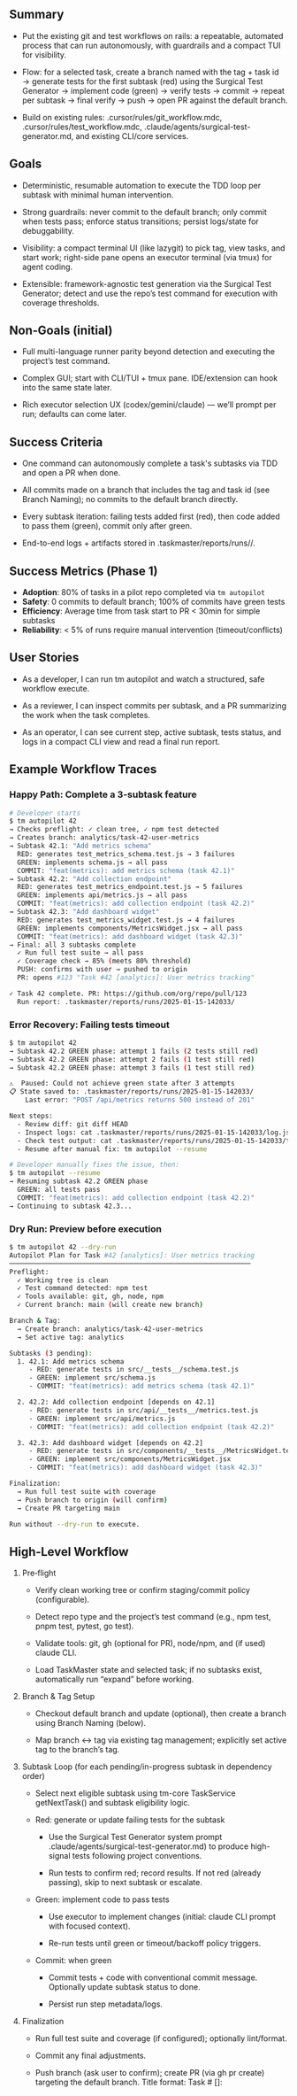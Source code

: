 ## Summary

- Put the existing git and test workflows on rails: a repeatable, automated process that can run autonomously, with guardrails and a compact TUI for visibility.

- Flow: for a selected task, create a branch named with the tag + task id → generate tests for the first subtask (red) using the Surgical Test Generator → implement code (green) → verify tests → commit → repeat per subtask → final verify → push → open PR against the default branch.

- Build on existing rules: .cursor/rules/git_workflow.mdc, .cursor/rules/test_workflow.mdc, .claude/agents/surgical-test-generator.md, and existing CLI/core services.

## Goals

- Deterministic, resumable automation to execute the TDD loop per subtask with minimal human intervention.

- Strong guardrails: never commit to the default branch; only commit when tests pass; enforce status transitions; persist logs/state for debuggability.

- Visibility: a compact terminal UI (like lazygit) to pick tag, view tasks, and start work; right-side pane opens an executor terminal (via tmux) for agent coding.

- Extensible: framework-agnostic test generation via the Surgical Test Generator; detect and use the repo’s test command for execution with coverage thresholds.

## Non‑Goals (initial)

- Full multi-language runner parity beyond detection and executing the project’s test command.

- Complex GUI; start with CLI/TUI + tmux pane. IDE/extension can hook into the same state later.

- Rich executor selection UX (codex/gemini/claude) — we’ll prompt per run; defaults can come later.

## Success Criteria

- One command can autonomously complete a task's subtasks via TDD and open a PR when done.

- All commits made on a branch that includes the tag and task id (see Branch Naming); no commits to the default branch directly.

- Every subtask iteration: failing tests added first (red), then code added to pass them (green), commit only after green.

- End-to-end logs + artifacts stored in .taskmaster/reports/runs/<timestamp-or-id>/.

## Success Metrics (Phase 1)

- **Adoption**: 80% of tasks in a pilot repo completed via `tm autopilot`
- **Safety**: 0 commits to default branch; 100% of commits have green tests
- **Efficiency**: Average time from task start to PR < 30min for simple subtasks
- **Reliability**: < 5% of runs require manual intervention (timeout/conflicts)

## User Stories

- As a developer, I can run tm autopilot <taskId> and watch a structured, safe workflow execute.

- As a reviewer, I can inspect commits per subtask, and a PR summarizing the work when the task completes.

- As an operator, I can see current step, active subtask, tests status, and logs in a compact CLI view and read a final run report.

## Example Workflow Traces

### Happy Path: Complete a 3-subtask feature

```bash
# Developer starts
$ tm autopilot 42
→ Checks preflight: ✓ clean tree, ✓ npm test detected
→ Creates branch: analytics/task-42-user-metrics
→ Subtask 42.1: "Add metrics schema"
  RED: generates test_metrics_schema.test.js → 3 failures
  GREEN: implements schema.js → all pass
  COMMIT: "feat(metrics): add metrics schema (task 42.1)"
→ Subtask 42.2: "Add collection endpoint"
  RED: generates test_metrics_endpoint.test.js → 5 failures
  GREEN: implements api/metrics.js → all pass
  COMMIT: "feat(metrics): add collection endpoint (task 42.2)"
→ Subtask 42.3: "Add dashboard widget"
  RED: generates test_metrics_widget.test.js → 4 failures
  GREEN: implements components/MetricsWidget.jsx → all pass
  COMMIT: "feat(metrics): add dashboard widget (task 42.3)"
→ Final: all 3 subtasks complete
  ✓ Run full test suite → all pass
  ✓ Coverage check → 85% (meets 80% threshold)
  PUSH: confirms with user → pushed to origin
  PR: opens #123 "Task #42 [analytics]: User metrics tracking"

✓ Task 42 complete. PR: https://github.com/org/repo/pull/123
  Run report: .taskmaster/reports/runs/2025-01-15-142033/
```

### Error Recovery: Failing tests timeout

```bash
$ tm autopilot 42
→ Subtask 42.2 GREEN phase: attempt 1 fails (2 tests still red)
→ Subtask 42.2 GREEN phase: attempt 2 fails (1 test still red)
→ Subtask 42.2 GREEN phase: attempt 3 fails (1 test still red)

⚠️  Paused: Could not achieve green state after 3 attempts
📋 State saved to: .taskmaster/reports/runs/2025-01-15-142033/
    Last error: "POST /api/metrics returns 500 instead of 201"

Next steps:
  - Review diff: git diff HEAD
  - Inspect logs: cat .taskmaster/reports/runs/2025-01-15-142033/log.jsonl
  - Check test output: cat .taskmaster/reports/runs/2025-01-15-142033/test-results/subtask-42.2-green-attempt3.json
  - Resume after manual fix: tm autopilot --resume

# Developer manually fixes the issue, then:
$ tm autopilot --resume
→ Resuming subtask 42.2 GREEN phase
  GREEN: all tests pass
  COMMIT: "feat(metrics): add collection endpoint (task 42.2)"
→ Continuing to subtask 42.3...
```

### Dry Run: Preview before execution

```bash
$ tm autopilot 42 --dry-run
Autopilot Plan for Task #42 [analytics]: User metrics tracking
─────────────────────────────────────────────────────────────
Preflight:
  ✓ Working tree is clean
  ✓ Test command detected: npm test
  ✓ Tools available: git, gh, node, npm
  ✓ Current branch: main (will create new branch)

Branch & Tag:
  → Create branch: analytics/task-42-user-metrics
  → Set active tag: analytics

Subtasks (3 pending):
  1. 42.1: Add metrics schema
     - RED: generate tests in src/__tests__/schema.test.js
     - GREEN: implement src/schema.js
     - COMMIT: "feat(metrics): add metrics schema (task 42.1)"

  2. 42.2: Add collection endpoint [depends on 42.1]
     - RED: generate tests in src/api/__tests__/metrics.test.js
     - GREEN: implement src/api/metrics.js
     - COMMIT: "feat(metrics): add collection endpoint (task 42.2)"

  3. 42.3: Add dashboard widget [depends on 42.2]
     - RED: generate tests in src/components/__tests__/MetricsWidget.test.jsx
     - GREEN: implement src/components/MetricsWidget.jsx
     - COMMIT: "feat(metrics): add dashboard widget (task 42.3)"

Finalization:
  → Run full test suite with coverage
  → Push branch to origin (will confirm)
  → Create PR targeting main

Run without --dry-run to execute.
```

## High‑Level Workflow

1) Pre‑flight

   - Verify clean working tree or confirm staging/commit policy (configurable).

   - Detect repo type and the project’s test command (e.g., npm test, pnpm test, pytest, go test).

   - Validate tools: git, gh (optional for PR), node/npm, and (if used) claude CLI.

   - Load TaskMaster state and selected task; if no subtasks exist, automatically run “expand” before working.

2) Branch & Tag Setup

   - Checkout default branch and update (optional), then create a branch using Branch Naming (below).

   - Map branch ↔ tag via existing tag management; explicitly set active tag to the branch’s tag.

3) Subtask Loop (for each pending/in-progress subtask in dependency order)

   - Select next eligible subtask using tm-core TaskService getNextTask() and subtask eligibility logic.

   - Red: generate or update failing tests for the subtask

     - Use the Surgical Test Generator system prompt .claude/agents/surgical-test-generator.md) to produce high-signal tests following project conventions.

     - Run tests to confirm red; record results. If not red (already passing), skip to next subtask or escalate.

   - Green: implement code to pass tests

     - Use executor to implement changes (initial: claude CLI prompt with focused context).

     - Re-run tests until green or timeout/backoff policy triggers.

   - Commit: when green

     - Commit tests + code with conventional commit message. Optionally update subtask status to done.

     - Persist run step metadata/logs.

4) Finalization

   - Run full test suite and coverage (if configured); optionally lint/format.

   - Commit any final adjustments.

   - Push branch (ask user to confirm); create PR (via gh pr create) targeting the default branch. Title format: Task #<id> [<tag>]: <title>.

5) Post‑Run

   - Update task status if desired (e.g., review).

   - Persist run report (JSON + markdown summary) to .taskmaster/reports/runs/<run-id>/.

## Guardrails

- Never commit to the default branch.

- Commit only if all tests (targeted and suite) pass; allow override flags.

- Enforce 80% coverage thresholds (lines/branches/functions/statements) by default; configurable.

- Timebox/model ops and retries; if not green within N attempts, pause with actionable state for resume.

- Always log actions, commands, and outcomes; include dry-run mode.

- Ask before branch creation, pushing, and opening a PR unless --no-confirm is set.

## Integration Points (Current Repo)

- CLI: apps/cli provides command structure and UI components.

  - New command: tm autopilot (alias: task-master autopilot).

  - Reuse UI components under apps/cli/src/ui/components/ for headers/task details/next-task.

- Core services: packages/tm-core

  - TaskService for selection, status, tags.

  - TaskExecutionService for prompt formatting and executor prep.

  - Executors: claude executor and ExecutorFactory to run external tools.

  - Proposed new: WorkflowOrchestrator to drive the autonomous loop and emit progress events.

- Tag/Git utilities: scripts/modules/utils/git-utils.js and scripts/modules/task-manager/tag-management.js for branch→tag mapping and explicit tag switching.

- Rules: .cursor/rules/git_workflow.mdc and .cursor/rules/test_workflow.mdc to steer behavior and ensure consistency.

- Test generation prompt: .claude/agents/surgical-test-generator.md.

## Proposed Components

- Orchestrator (tm-core): WorkflowOrchestrator (new)

  - State machine driving phases: Preflight → Branch/Tag → SubtaskIter (Red/Green/Commit) → Finalize → PR.

  - Exposes an evented API (progress events) that the CLI can render.

  - Stores run state artifacts.

- Test Runner Adapter

  - Detects and runs tests via the project’s test command (e.g., npm test), with targeted runs where feasible.

  - API: runTargeted(files/pattern), runAll(), report summary (failures, duration, coverage), enforce 80% threshold by default.

- Git/PR Adapter

  - Encapsulates git ops: branch create/checkout, add/commit, push.

  - Optional gh integration to open PR; fallback to instructions if gh unavailable.

  - Confirmation gates for branch creation and pushes.

- Prompt/Exec Adapter

  - Uses existing executor service to call the selected coding assistant (initially claude) with tight prompts: task/subtask context, surgical tests first, then minimal code to green.

- Run State + Reporting

  - JSONL log of steps, timestamps, commands, test results.

  - Markdown summary for PR description and post-run artifact.

## CLI UX (MVP)

- Command: tm autopilot [taskId]

  - Flags: --dry-run, --no-push, --no-pr, --no-confirm, --force, --max-attempts <n>, --runner <auto|custom>, --commit-scope <scope>

  - Output: compact header (project, tag, branch), current phase, subtask line, last test summary, next actions.

- Resume: If interrupted, tm autopilot --resume picks up from last checkpoint in run state.

### TUI with tmux (Linear Execution)

- Left pane: Tag selector, task list (status/priority), start/expand shortcuts; "Start" triggers the next task or a selected task.

- Right pane: Executor terminal (tmux split) that runs the coding agent (claude-code/codex). Autopilot can hand over to the right pane during green.

- MCP integration: use MCP tools for task queries/updates and for shell/test invocations where available.

## TUI Layout (tmux-based)

### Pane Structure

```
┌─────────────────────────────────────┬──────────────────────────────────┐
│ Task Navigator (left)               │ Executor Terminal (right)        │
│                                     │                                  │
│ Project: my-app                     │ $ tm autopilot --executor-mode   │
│ Branch: analytics/task-42           │ > Running subtask 42.2 GREEN...  │
│ Tag: analytics                      │ > Implementing endpoint...       │
│                                     │ > Tests: 3 passed, 0 failed      │
│ Tasks:                              │ > Ready to commit                │
│ → 42 [in-progress] User metrics     │                                  │
│   → 42.1 [done] Schema              │ [Live output from Claude Code]   │
│   → 42.2 [active] Endpoint ◀        │                                  │
│   → 42.3 [pending] Dashboard        │                                  │
│                                     │                                  │
│ [s] start  [p] pause  [q] quit      │                                  │
└─────────────────────────────────────┴──────────────────────────────────┘
```

### Implementation Notes

- **Left pane**: `apps/cli/src/ui/tui/navigator.ts` (new, uses `blessed` or `ink`)
- **Right pane**: spawned via `tmux split-window -h` running `tm autopilot --executor-mode`
- **Communication**: shared state file `.taskmaster/state/current-run.json` + file watching or event stream
- **Keybindings**:
  - `s` - Start selected task
  - `p` - Pause/resume current run
  - `q` - Quit (with confirmation if run active)
  - `↑/↓` - Navigate task list
  - `Enter` - Expand/collapse subtasks

## Prompt Composition (Detailed)

### System Prompt Assembly

Prompts are composed in three layers:

1. **Base rules** (loaded in order from `.cursor/rules/` and `.claude/agents/`):
   - `git_workflow.mdc` → git commit conventions, branch policy, PR guidelines
   - `test_workflow.mdc` → TDD loop requirements, coverage thresholds, test structure
   - `surgical-test-generator.md` → test generation methodology, project-specific test patterns

2. **Task context injection**:
   ```
   You are implementing:
   Task #42 [analytics]: User metrics tracking
   Subtask 42.2: Add collection endpoint

   Description:
   Implement POST /api/metrics endpoint to collect user metrics events

   Acceptance criteria:
   - POST /api/metrics accepts { userId, eventType, timestamp }
   - Validates input schema (reject missing/invalid fields)
   - Persists to database
   - Returns 201 on success with created record
   - Returns 400 on validation errors

   Dependencies:
   - Subtask 42.1 (metrics schema) is complete

   Current phase: RED (generate failing tests)
   Test command: npm test
   Test file convention: src/**/*.test.js (vitest framework detected)
   Branch: analytics/task-42-user-metrics
   Project language: JavaScript (Node.js)
   ```

3. **Phase-specific instructions**:
   - **RED phase**: "Generate minimal failing tests for this subtask. Do NOT implement any production code. Only create test files. Confirm tests fail with clear error messages indicating missing implementation."
   - **GREEN phase**: "Implement minimal code to pass the failing tests. Follow existing project patterns in `src/`. Only modify files necessary for this subtask. Keep changes focused and reviewable."

### Example Full Prompt (RED Phase)

```markdown
<SYSTEM PROMPT>
[Contents of .cursor/rules/git_workflow.mdc]
[Contents of .cursor/rules/test_workflow.mdc]
[Contents of .claude/agents/surgical-test-generator.md]

<TASK CONTEXT>
You are implementing:
Task #42.2: Add collection endpoint

Description:
Implement POST /api/metrics endpoint to collect user metrics events

Acceptance criteria:
- POST /api/metrics accepts { userId, eventType, timestamp }
- Validates input schema (reject missing/invalid fields)
- Persists to database using MetricsSchema from subtask 42.1
- Returns 201 on success with created record
- Returns 400 on validation errors with details

Dependencies: Subtask 42.1 (metrics schema) is complete

<INSTRUCTION>
Generate failing tests for this subtask. Follow project conventions:
- Test file: src/api/__tests__/metrics.test.js
- Framework: vitest (detected from package.json)
- Test cases to cover:
  * POST /api/metrics with valid payload → should return 201 (will fail: endpoint not implemented)
  * POST /api/metrics with missing userId → should return 400 (will fail: validation not implemented)
  * POST /api/metrics with invalid timestamp → should return 400 (will fail: validation not implemented)
  * POST /api/metrics should persist to database → should save record (will fail: persistence not implemented)

Do NOT implement the endpoint code yet. Only create test file(s).
Confirm tests fail with messages like "Cannot POST /api/metrics" or "endpoint not defined".

Output format:
1. File path to create: src/api/__tests__/metrics.test.js
2. Complete test code
3. Command to run: npm test src/api/__tests__/metrics.test.js
```

### Example Full Prompt (GREEN Phase)

```markdown
<SYSTEM PROMPT>
[Contents of .cursor/rules/git_workflow.mdc]
[Contents of .cursor/rules/test_workflow.mdc]

<TASK CONTEXT>
Task #42.2: Add collection endpoint
[same context as RED phase]

<CURRENT STATE>
Tests created in RED phase:
- src/api/__tests__/metrics.test.js
- 5 tests written, all failing as expected

Test output:
```
FAIL src/api/__tests__/metrics.test.js
  POST /api/metrics
    ✗ should return 201 with valid payload (endpoint not found)
    ✗ should return 400 with missing userId (endpoint not found)
    ✗ should return 400 with invalid timestamp (endpoint not found)
    ✗ should persist to database (endpoint not found)
```

<INSTRUCTION>
Implement minimal code to make all tests pass.

Guidelines:
- Create/modify file: src/api/metrics.js
- Use existing patterns from src/api/ (e.g., src/api/users.js for reference)
- Import MetricsSchema from subtask 42.1 (src/models/schema.js)
- Implement validation, persistence, and response handling
- Follow project error handling conventions
- Keep implementation focused on this subtask only

After implementation:
1. Run tests: npm test src/api/__tests__/metrics.test.js
2. Confirm all 5 tests pass
3. Report results

Output format:
1. File(s) created/modified
2. Implementation code
3. Test command and results
```

### Prompt Loading Configuration

See `.taskmaster/config.json` → `prompts` section for paths and load order.

## Configuration Schema

### .taskmaster/config.json

```json
{
  "autopilot": {
    "enabled": true,
    "requireCleanWorkingTree": true,
    "commitTemplate": "{type}({scope}): {msg}",
    "defaultCommitType": "feat",
    "maxGreenAttempts": 3,
    "testTimeout": 300000
  },
  "test": {
    "runner": "auto",
    "coverageThresholds": {
      "lines": 80,
      "branches": 80,
      "functions": 80,
      "statements": 80
    },
    "targetedRunPattern": "**/*.test.js"
  },
  "git": {
    "branchPattern": "{tag}/task-{id}-{slug}",
    "pr": {
      "enabled": true,
      "base": "default",
      "bodyTemplate": ".taskmaster/templates/pr-body.md"
    }
  },
  "prompts": {
    "rulesPath": ".cursor/rules",
    "testGeneratorPath": ".claude/agents/surgical-test-generator.md",
    "loadOrder": ["git_workflow.mdc", "test_workflow.mdc"]
  }
}
```

### Configuration Fields

#### autopilot
- `enabled` (boolean): Enable/disable autopilot functionality
- `requireCleanWorkingTree` (boolean): Require clean git state before starting
- `commitTemplate` (string): Template for commit messages (tokens: `{type}`, `{scope}`, `{msg}`)
- `defaultCommitType` (string): Default commit type (feat, fix, chore, etc.)
- `maxGreenAttempts` (number): Maximum retry attempts to achieve green tests (default: 3)
- `testTimeout` (number): Timeout in milliseconds per test run (default: 300000 = 5min)

#### test
- `runner` (string): Test runner detection mode (`"auto"` or explicit command like `"npm test"`)
- `coverageThresholds` (object): Minimum coverage percentages required
  - `lines`, `branches`, `functions`, `statements` (number): Threshold percentages (0-100)
- `targetedRunPattern` (string): Glob pattern for targeted subtask test runs

#### git
- `branchPattern` (string): Branch naming pattern (tokens: `{tag}`, `{id}`, `{slug}`)
- `pr.enabled` (boolean): Enable automatic PR creation
- `pr.base` (string): Target branch for PRs (`"default"` uses repo default, or specify like `"main"`)
- `pr.bodyTemplate` (string): Path to PR body template file (optional)

#### prompts
- `rulesPath` (string): Directory containing rule files (e.g., `.cursor/rules`)
- `testGeneratorPath` (string): Path to test generator prompt file
- `loadOrder` (array): Order to load rule files from `rulesPath`

### Environment Variables

```bash
# Required for executor
ANTHROPIC_API_KEY=sk-ant-...          # Claude API key

# Optional: for PR creation
GITHUB_TOKEN=ghp_...                  # GitHub personal access token

# Optional: for other executors (future)
OPENAI_API_KEY=sk-...
GOOGLE_API_KEY=...
```

## Run Artifacts & Observability

### Per-Run Artifact Structure

Each autopilot run creates a timestamped directory with complete traceability:

```
.taskmaster/reports/runs/2025-01-15-142033/
├── manifest.json          # run metadata (task id, start/end time, status)
├── log.jsonl              # timestamped event stream
├── commits.txt            # list of commit SHAs made during run
├── test-results/
│   ├── subtask-42.1-red.json
│   ├── subtask-42.1-green.json
│   ├── subtask-42.2-red.json
│   ├── subtask-42.2-green-attempt1.json
│   ├── subtask-42.2-green-attempt2.json
│   ├── subtask-42.2-green-attempt3.json
│   └── final-suite.json
└── pr.md                  # generated PR body
```

### manifest.json Format

```json
{
  "runId": "2025-01-15-142033",
  "taskId": "42",
  "tag": "analytics",
  "branch": "analytics/task-42-user-metrics",
  "startTime": "2025-01-15T14:20:33Z",
  "endTime": "2025-01-15T14:45:12Z",
  "status": "completed",
  "subtasksCompleted": ["42.1", "42.2", "42.3"],
  "subtasksFailed": [],
  "totalCommits": 3,
  "prUrl": "https://github.com/org/repo/pull/123",
  "finalCoverage": {
    "lines": 85.3,
    "branches": 82.1,
    "functions": 88.9,
    "statements": 85.0
  }
}
```

### log.jsonl Format

Event stream in JSON Lines format for easy parsing and debugging:

```jsonl
{"ts":"2025-01-15T14:20:33Z","phase":"preflight","status":"ok","details":{"testCmd":"npm test","gitClean":true}}
{"ts":"2025-01-15T14:20:45Z","phase":"branch","status":"ok","branch":"analytics/task-42-user-metrics"}
{"ts":"2025-01-15T14:21:00Z","phase":"red","subtask":"42.1","status":"ok","tests":{"failed":3,"passed":0}}
{"ts":"2025-01-15T14:22:15Z","phase":"green","subtask":"42.1","status":"ok","tests":{"passed":3,"failed":0},"attempts":2}
{"ts":"2025-01-15T14:22:20Z","phase":"commit","subtask":"42.1","status":"ok","sha":"a1b2c3d","message":"feat(metrics): add metrics schema (task 42.1)"}
{"ts":"2025-01-15T14:23:00Z","phase":"red","subtask":"42.2","status":"ok","tests":{"failed":5,"passed":0}}
{"ts":"2025-01-15T14:25:30Z","phase":"green","subtask":"42.2","status":"error","tests":{"passed":3,"failed":2},"attempts":3,"error":"Max attempts reached"}
{"ts":"2025-01-15T14:25:35Z","phase":"pause","reason":"max_attempts","nextAction":"manual_review"}
```

### Test Results Format

Each test run stores detailed results:

```json
{
  "subtask": "42.2",
  "phase": "green",
  "attempt": 3,
  "timestamp": "2025-01-15T14:25:30Z",
  "command": "npm test src/api/__tests__/metrics.test.js",
  "exitCode": 1,
  "duration": 2340,
  "summary": {
    "total": 5,
    "passed": 3,
    "failed": 2,
    "skipped": 0
  },
  "failures": [
    {
      "test": "POST /api/metrics should return 201 with valid payload",
      "error": "Expected status 201, got 500",
      "stack": "..."
    }
  ],
  "coverage": {
    "lines": 78.5,
    "branches": 75.0,
    "functions": 80.0,
    "statements": 78.5
  }
}
```

## Execution Model

### Orchestration vs Direct Execution

The autopilot system uses an **orchestration model** rather than direct code execution:

**Orchestrator Role** (tm-core WorkflowOrchestrator):
- Maintains state machine tracking current phase (RED/GREEN/COMMIT) per subtask
- Validates preconditions (tests pass, git state clean, etc.)
- Returns "work units" describing what needs to be done next
- Records completion and advances to next phase
- Persists state for resumability

**Executor Role** (Claude Code/AI session via MCP):
- Queries orchestrator for next work unit
- Executes the work (generates tests, writes code, runs tests, makes commits)
- Reports results back to orchestrator
- Handles file operations and tool invocations

**Why This Approach?**
- Leverages existing AI capabilities (Claude Code) rather than duplicating them
- MCP protocol provides clean separation between state management and execution
- Allows human oversight and intervention at each phase
- Simpler to implement: orchestrator is pure state logic, no code generation needed
- Enables multiple executor types (Claude Code, other AI tools, human developers)

**Example Flow**:
```typescript
// Claude Code (via MCP) queries orchestrator
const workUnit = await orchestrator.getNextWorkUnit('42');
// => {
//      phase: 'RED',
//      subtask: '42.1',
//      action: 'Generate failing tests for metrics schema',
//      context: { title, description, dependencies, testFile: 'src/__tests__/schema.test.js' }
//    }

// Claude Code executes the work (writes test file, runs tests)
// Then reports back
await orchestrator.completeWorkUnit('42', '42.1', 'RED', {
  success: true,
  testsCreated: ['src/__tests__/schema.test.js'],
  testsFailed: 3
});

// Query again for next phase
const nextWorkUnit = await orchestrator.getNextWorkUnit('42');
// => { phase: 'GREEN', subtask: '42.1', action: 'Implement code to pass tests', ... }
```

## Design Decisions

### Why commit per subtask instead of per task?

**Decision**: Commit after each subtask's green state, not after the entire task.

**Rationale**:
- Atomic commits make code review easier (reviewers can see logical progression)
- Easier to revert a single subtask if it causes issues downstream
- Matches the TDD loop's natural checkpoint and cognitive boundary
- Provides resumability points if the run is interrupted

**Trade-off**: More commits per task (can use squash-merge in PRs if desired)

### Why not support parallel subtask execution?

**Decision**: Sequential subtask execution in Phase 1; parallel execution deferred to Phase 3.

**Rationale**:
- Subtasks often have implicit dependencies (e.g., schema before endpoint, endpoint before UI)
- Simpler orchestrator state machine (less complexity = faster to ship)
- Parallel execution requires explicit dependency DAG and conflict resolution
- Can be added in Phase 3 once core workflow is proven stable

**Trade-off**: Slower for truly independent subtasks (mitigated by keeping subtasks small and focused)

### Why require 80% coverage by default?

**Decision**: Enforce 80% coverage threshold (lines/branches/functions/statements) before allowing commits.

**Rationale**:
- Industry standard baseline for production code quality
- Forces test generation to be comprehensive, not superficial
- Configurable per project via `.taskmaster/config.json` if too strict
- Prevents "green tests" that only test happy paths

**Trade-off**: May require more test generation iterations; can be lowered per project

### Why use tmux instead of a rich GUI?

**Decision**: MVP uses tmux split panes for TUI, not Electron/web-based GUI.

**Rationale**:
- Tmux is universally available on dev machines; no installation burden
- Terminal-first workflows match developer mental model (no context switching)
- Simpler to implement and maintain; can add GUI later via extensions
- State stored in files allows IDE/extension integration without coupling

**Trade-off**: Less visual polish than GUI; requires tmux familiarity

### Why not support multiple executors (codex/gemini/claude) in Phase 1?

**Decision**: Start with Claude executor only; add others in Phase 2+.

**Rationale**:
- Reduces scope and complexity for initial delivery
- Claude Code already integrated with existing executor service
- Executor abstraction already exists; adding more is straightforward later
- Different executors may need different prompt strategies (requires experimentation)

**Trade-off**: Users locked to Claude initially; can work around with manual executor selection

## Risks and Mitigations

- Model hallucination/large diffs: restrict prompt scope; enforce minimal changes; show diff previews (optional) before commit.

- Flaky tests: allow retries, isolate targeted runs for speed, then full suite before commit.

- Environment variability: detect runners/tools; provide fallbacks and actionable errors.

- PR creation fails: still push and print manual commands; persist PR body to reuse.

## Open Questions

1) Slugging rules for branch names; any length limits or normalization beyond {slug} token sanitize?

2) PR body standard sections beyond run report (e.g., checklist, coverage table)?

3) Default executor prompt fine-tuning once codex/gemini integration is available.

4) Where to store persistent TUI state (pane layout, last selection) in .taskmaster/state.json?

## Branch Naming

- Include both the tag and the task id in the branch name to make lineage explicit.

- Default pattern: <tag>/task-<id>[-slug] (e.g., master/task-12, tag-analytics/task-4-user-auth).

- Configurable via .taskmaster/config.json: git.branchPattern supports tokens {tag}, {id}, {slug}.

## PR Base Branch

- Use the repository’s default branch (detected via git) unless overridden.

- Title format: Task #<id> [<tag>]: <title>.

## RPG Mapping (Repository Planning Graph)

Functional nodes (capabilities):

- Autopilot Orchestration → drives TDD loop and lifecycle

- Test Generation (Surgical) → produces failing tests from subtask context

- Test Execution + Coverage → runs suite, enforces thresholds

- Git/Branch/PR Management → safe operations and PR creation

- TUI/Terminal Integration → interactive control and visibility via tmux

- MCP Integration → structured task/status/context operations

Structural nodes (code organization):

- packages/tm-core:

  - services/workflow-orchestrator.ts (new)

  - services/test-runner-adapter.ts (new)

  - services/git-adapter.ts (new)

  - existing: task-service.ts, task-execution-service.ts, executors/*

- apps/cli:

  - src/commands/autopilot.command.ts (new)

  - src/ui/tui/ (new tmux/TUI helpers)

- scripts/modules:

  - reuse utils/git-utils.js, task-manager/tag-management.js

- .claude/agents/:

  - surgical-test-generator.md

Edges (data/control flow):

- Autopilot → Test Generation → Test Execution → Git Commit → loop

- Autopilot → Git Adapter (branch, tag, PR)

- Autopilot → TUI (event stream) → tmux pane control

- Autopilot → MCP tools for task/status updates

- Test Execution → Coverage gate → Autopilot decision

Topological traversal (implementation order):

1) Git/Test adapters (foundations)

2) Orchestrator skeleton + events

3) CLI autopilot command and dry-run

4) Surgical test-gen integration and execution gate

5) PR creation, run reports, resumability

## Phased Roadmap

- Phase 0: Spike

  - Implement CLI skeleton tm autopilot with dry-run showing planned steps from a real task + subtasks.

  - Detect test runner (package.json) and git state; render a preflight report.

- Phase 1: Core Rails (State Machine & Orchestration)

  - Implement WorkflowOrchestrator in tm-core as a **state machine** that tracks TDD phases per subtask.

  - Orchestrator **guides** the current AI session (Claude Code/MCP client) rather than executing code itself.

  - Add Git/Test adapters for status checks and validation (not direct execution).

  - WorkflowOrchestrator API:
    - `getNextWorkUnit(taskId)` → returns next phase to execute (RED/GREEN/COMMIT) with context
    - `completeWorkUnit(taskId, subtaskId, phase, result)` → records completion and advances state
    - `getRunState(taskId)` → returns current progress and resumability data

  - MCP integration: expose work unit endpoints so Claude Code can query "what to do next" and report back.

  - Branch/tag mapping via existing tag-management APIs.

  - Run report persisted under .taskmaster/reports/runs/ with state checkpoints for resumability.

- Phase 2: PR + Resumability

  - Add gh PR creation with well-formed body using the run report.

  - Introduce resumable checkpoints and --resume flag.

  - Add coverage enforcement and optional lint/format step.

- Phase 3: Extensibility + Guardrails

  - Add support for basic pytest/go test adapters.

  - Add safeguards: diff preview mode, manual confirm gates, aggressive minimal-change prompts.

  - Optional: small TUI panel and extension panel leveraging the same run state file.

## References (Repo)

- Test Workflow: .cursor/rules/test_workflow.mdc

- Git Workflow: .cursor/rules/git_workflow.mdc

- CLI: apps/cli/src/commands/start.command.ts, apps/cli/src/ui/components/*.ts

- Core Services: packages/tm-core/src/services/task-service.ts, task-execution-service.ts

- Executors: packages/tm-core/src/executors/*

- Git Utilities: scripts/modules/utils/git-utils.js

- Tag Management: scripts/modules/task-manager/tag-management.js

 - Surgical Test Generator: .claude/agents/surgical-test-generator.md

